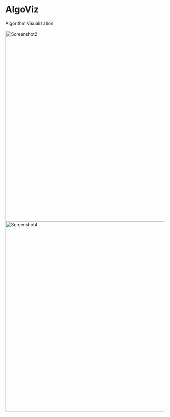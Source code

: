 # AlgoViz
Algorithm Visualization




<img width="600" alt="Screenshot2" src="https://user-images.githubusercontent.com/101997033/219931270-f50c084e-9ee8-4d66-9be0-ad84384210ea.png">

<img width="600" alt="Screenshot4" src="https://user-images.githubusercontent.com/101997033/219931304-4c04b762-f768-42a4-8bc6-8a01290f5454.png">
